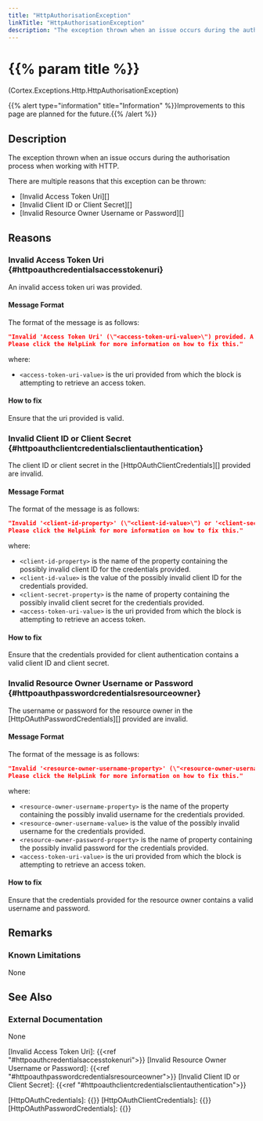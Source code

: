 ```yaml
---
title: "HttpAuthorisationException"
linkTitle: "HttpAuthorisationException"
description: "The exception thrown when an issue occurs during the authorisation process when working with HTTP."
---
```


# {{% param title %}}

<p class="namespace">(Cortex.Exceptions.Http.HttpAuthorisationException)</p>
{{% alert type="information" title="Information" %}}Improvements to this page are planned for the future.{{% /alert %}}

## Description

The exception thrown when an issue occurs during the authorisation process when working with HTTP.

There are multiple reasons that this exception can be thrown:

* [Invalid Access Token Uri][]
* [Invalid Client ID or Client Secret][]
* [Invalid Resource Owner Username or Password][]

## Reasons

### Invalid Access Token Uri {#httpoauthcredentialsaccesstokenuri}

An invalid access token uri was provided.

#### Message Format

The format of the message is as follows:

```json
"Invalid 'Access Token Uri' (\"<access-token-uri-value>\") provided. A token could not be retrieved from the provided 'Access Token Uri'.
Please click the HelpLink for more information on how to fix this."
```

where:

* `<access-token-uri-value>` is the uri provided from which the block is attempting to retrieve an access token.

#### How to fix

Ensure that the uri provided is valid.

### Invalid Client ID or Client Secret {#httpoauthclientcredentialsclientauthentication}

The client ID or client secret in the [HttpOAuthClientCredentials][] provided are invalid.

#### Message Format

The format of the message is as follows:

```json
"Invalid '<client-id-property>' (\"<client-id-value>\") or '<client-secret-property>' provided. A token could not be retrieved from the provided 'Access Token Uri' (\"<access-token-uri-value>\") using these credentials.
Please click the HelpLink for more information on how to fix this."
```

where:

* `<client-id-property>` is the name of the property containing the possibly invalid client ID for the credentials provided.
* `<client-id-value>` is the value of the possibly invalid client ID for the credentials provided.
* `<client-secret-property>` is the name of property containing the possibly invalid client secret for the credentials provided.
* `<access-token-uri-value>` is the uri provided from which the block is attempting to retrieve an access token.

#### How to fix

Ensure that the credentials provided for client authentication contains a valid client ID and client secret.

### Invalid Resource Owner Username or Password {#httpoauthpasswordcredentialsresourceowner}

The username or password for the resource owner in the [HttpOAuthPasswordCredentials][] provided are invalid.

#### Message Format

The format of the message is as follows:

```json
"Invalid '<resource-owner-username-property>' (\"<resource-owner-username-value>\") or '<resource-owner-password-property>' provided. A token could not be retrieved from the provided 'Access Token Uri' (\"<access-token-uri-value>\") using these credentials.
Please click the HelpLink for more information on how to fix this."
```

where:

* `<resource-owner-username-property>` is the name of the property containing the possibly invalid username for the credentials provided.
* `<resource-owner-username-value>` is the value of the possibly invalid username for the credentials provided.
* `<resource-owner-password-property>` is the name of property containing the possibly invalid password for the credentials provided.
* `<access-token-uri-value>` is the uri provided from which the block is attempting to retrieve an access token.

#### How to fix

Ensure that the credentials provided for the resource owner contains a valid username and password.

## Remarks

### Known Limitations

None

## See Also

### External Documentation

None

[Invalid Access Token Uri]: {{<ref "#httpoauthcredentialsaccesstokenuri">}}
[Invalid Resource Owner Username or Password]: {{<ref "#httpoauthpasswordcredentialsresourceowner">}}
[Invalid Client ID or Client Secret]: {{<ref "#httpoauthclientcredentialsclientauthentication">}}

[HttpOAuthCredentials]: {{<url path="Cortex.Reference.DataTypes.Http.Authentication.OAuth.HttpOAuthCredentials.MainDoc">}}
[HttpOAuthClientCredentials]: {{<url path="Cortex.Reference.DataTypes.Http.Authentication.OAuth.HttpOAuthClientCredentials.MainDoc">}}
[HttpOAuthPasswordCredentials]: {{<url path="Cortex.Reference.DataTypes.Http.Authentication.OAuth.HttpOAuthPasswordCredentials.MainDoc">}}